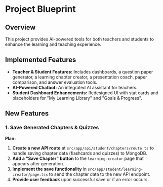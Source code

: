 
# Project Blueprint

## Overview

This project provides AI-powered tools for both teachers and students to enhance the learning and teaching experience.

## Implemented Features

*   **Teacher & Student Features:** Includes dashboards, a question paper generator, a learning chapter creator, a presentation coach, paper comparison, and answer evaluation tools.
*   **AI-Powered Chatbot:** An integrated AI assistant for teachers.
*   **Student Dashboard Enhancements:** Redesigned UI with stat cards and placeholders for "My Learning Library" and "Goals & Progress".

## New Features

### 1. Save Generated Chapters & Quizzes

**Plan:**

1.  **Create a new API route** at `src/app/api/student/chapters/route.ts` to handle saving chapter data (flashcards and quizzes) to MongoDB.
2.  **Add a "Save Chapter" button** to the `learning-creator` page that appears after generation.
3.  **Implement the save functionality** in `src/app/student/learning-creator/page.tsx` to send the chapter data to the new API endpoint.
4.  **Provide user feedback** upon successful save or if an error occurs.
